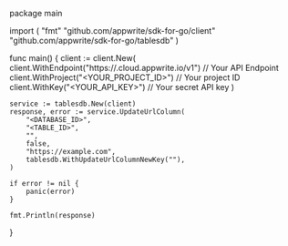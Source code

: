 package main

import (
    "fmt"
    "github.com/appwrite/sdk-for-go/client"
    "github.com/appwrite/sdk-for-go/tablesdb"
)

func main() {
    client := client.New(
        client.WithEndpoint("https://<REGION>.cloud.appwrite.io/v1") // Your API Endpoint
        client.WithProject("<YOUR_PROJECT_ID>") // Your project ID
        client.WithKey("<YOUR_API_KEY>") // Your secret API key
    )

    service := tablesdb.New(client)
    response, error := service.UpdateUrlColumn(
        "<DATABASE_ID>",
        "<TABLE_ID>",
        "",
        false,
        "https://example.com",
        tablesdb.WithUpdateUrlColumnNewKey(""),
    )

    if error != nil {
        panic(error)
    }

    fmt.Println(response)
}
